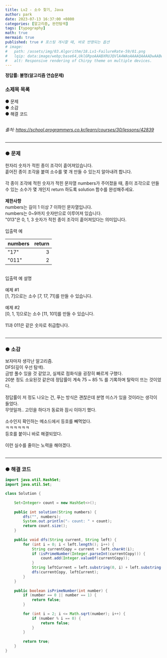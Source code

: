 ```yaml
---
title: Lv2 - 소수 찾기, Java
author: park
date: 2023-07-13 16:37:00 +0800
categories: [알고리즘, 완전탐색]
tags: [typography]
math: true
mermaid: true
published: true # 포스팅 개시할 때, 바로 반영되는 옵션
# image: 
#   path: /assets/img/03.Algorithm/18.Lv1-FailureRate-59/01.png
#   lqip: data:image/webp;base64,UklGRpoAAABXRUJQVlA4WAoAAAAQAAAADwAABwAAQUxQSDIAAAARL0AmbZurmr57yyIiqE8oiG0bejIYEQTgqiDA9vqnsUSI6H+oAERp2HZ65qP/VIAWAFZQOCBCAAAA8AEAnQEqEAAIAAVAfCWkAALp8sF8rgRgAP7o9FDvMCkMde9PK7euH5M1m6VWoDXf2FkP3BqV0ZYbO6NA/VFIAAAA
#   alt: Responsive rendering of Chirpy theme on multiple devices.
---
```


<b>정답률: 불명(알고리즘 연습문제)</b><br>

### 소제목 목록
● 문제<br/>
● 소감<br/>
● 해결 코드<br/>
<br/>

<i>출처: https://school.programmers.co.kr/learn/courses/30/lessons/42839</i><br>
<br/>

---

### ● 문제

한자리 숫자가 적힌 종이 조각이 흩어져있습니다.<br>
흩어진 종이 조각을 붙여 소수를 몇 개 만들 수 있는지 알아내려 합니다.<br>
<br>
각 종이 조각에 적힌 숫자가 적힌 문자열 numbers가 주어졌을 때, 종이 조각으로 만들 수 있는 소수가 몇 개인지 return 하도록 solution 함수를 완성해주세요.<br>
<br>
<b>제한사항</b><br>
numbers는 길이 1 이상 7 이하인 문자열입니다.<br>
numbers는 0~9까지 숫자만으로 이루어져 있습니다.<br>
"013"은 0, 1, 3 숫자가 적힌 종이 조각이 흩어져있다는 의미입니다.<br>
<br>
입출력 예<br>

| numbers | return |
|:--------|-------:|
| "17"    | 3      |
| "011"   | 2      |

<br>
입출력 예 설명<br>
<br>
예제 #1<br>
[1, 7]으로는 소수 [7, 17, 71]를 만들 수 있습니다.<br>
<br>
예제 #2<br>
[0, 1, 1]으로는 소수 [11, 101]를 만들 수 있습니다.<br>
<br>
11과 011은 같은 숫자로 취급합니다.<br>
<br>

---

### ● 소감

보자마자 생각난 알고리즘.<br>
DFS(깊이 우선 탐색).<br>
금방 풀수 있을 것 같았고, 실제로 점화식을 굉장히 빠르게 구했다.<br>
20분 정도 소요된것 같은데 정답률이 계속 75 ~ 85 % 를 기록하며 탈락이 뜨는 것이었다.<br>
<br>
정답률이 저 정도 나오는 건, 푸는 방식은 괜찮은데 분명 미스가 있을 것이라는 생각이 들었다.<br>
무엇일까.. 고민을 하다가 동료와 잠시 이야기 했다.<br>
<br>
소수인지 확인하는 메소드에서 등호를 빼먹었다.<br>
ㅋㅋㅋㅋㅋㅋ<br>
등호를 붙이니 바로 해결되었다.<br>
<br>
이런 실수를 줄이는 노력을 해야겠다.<br>
<br>

---

### ● 해결 코드

```java
import java.util.HashSet;
import java.util.Set;

class Solution {
    
    Set<Integer> count = new HashSet<>();
    
    public int solution(String numbers) {
        dfs("", numbers);
        System.out.println("☆ count: " + count);
        return count.size();
    }
    
    public void dfs(String current, String left) {
        for (int i = 0; i < left.length(); i++) {
            String currentCopy = current + left.charAt(i);
            if (isPrimeNumber(Integer.parseInt(currentCopy))) {
                count.add(Integer.valueOf(currentCopy));
            }
            String leftCurrent = left.substring(0, i) + left.substring(i + 1);
            dfs(currentCopy, leftCurrent);
        }
    }
    
    public boolean isPrimeNumber(int number) {
        if (number == 0 || number == 1) {
            return false;
        }
        
        for (int i = 2; i <= Math.sqrt(number); i++) {
            if (number % i == 0) {
                return false;
            }
        }
        
        return true;
    }
}
```